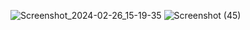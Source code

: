 ![Screenshot_2024-02-26_15-19-35](https://github.com/wadalkarsaloni/Login_Page/assets/127375584/bbcb048d-d20b-4820-a2bf-53fd816f99a5)
![Screenshot (45)](https://github.com/wadalkarsaloni/Login_Page/assets/127375584/6fa87c58-f423-4bce-8699-55b96ad906d9)
